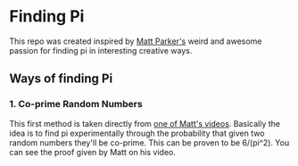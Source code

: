 # Finding Pi

This repo was created inspired by [Matt Parker's](https://www.youtube.com/channel/UCSju5G2aFaWMqn-_0YBtq5A) weird and awesome passion for finding pi in interesting creative ways.

## Ways of finding Pi

### 1. Co-prime Random Numbers

This first method is taken directly from [one of Matt's videos](https://www.youtube.com/watch?v=RZBhSi_PwHU). Basically the idea is to find pi experimentally through the probability that given two random numbers they'll be co-prime. This can be proven to be 6/(pi^2). You can see the proof given by Matt on his video.
